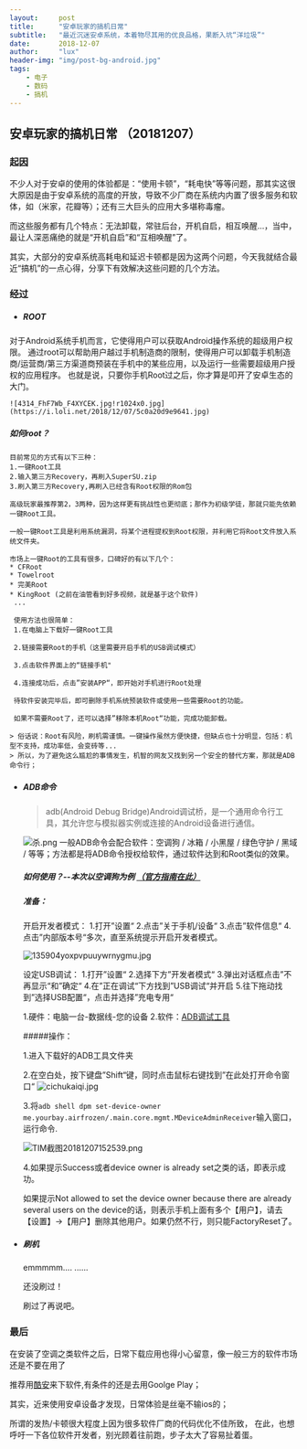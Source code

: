 ```yaml
---
layout:     post
title:      "安卓玩家的搞机日常"
subtitle:   "最近沉迷安卓系统，本着物尽其用的优良品格，果断入坑“洋垃圾”"
date:       2018-12-07
author:     "lux"
header-img: "img/post-bg-android.jpg"
tags:
    - 电子  
    - 数码
    - 搞机
---
```


## 安卓玩家的搞机日常 （20181207）
>





### 起因
不少人对于安卓的使用的体验都是：“使用卡顿”，“耗电快”等等问题，那其实这很大原因是由于安卓系统的高度的开放，导致不少厂商在系统内内置了很多服务和软体，如（米家，花瓣等）；还有三大巨头的应用大多堪称毒瘤。

而这些服务都有几个特点：无法卸载，常驻后台，开机自启，相互唤醒...，当中，最让人深恶痛绝的就是“开机自启”和“互相唤醒”了。

其实，大部分的安卓系统高耗电和延迟卡顿都是因为这两个问题，今天我就结合最近“搞机”的一点心得，分享下有效解决这些问题的几个方法。


### 经过

* ##### ROOT
对于Android系统手机而言，它使得用户可以获取Android操作系统的超级用户权限。
    通过root可以帮助用户越过手机制造商的限制，使得用户可以卸载手机制造商/运营商/第三方渠道商预装在手机中的某些应用，以及运行一些需要超级用户授权的应用程序。
    也就是说，只要你手机Root过之后，你才算是叩开了安卓生态的大门。

    ![4314_FhF7Wb_F4XYCEK.jpg!r1024x0.jpg](https://i.loli.net/2018/12/07/5c0a20d9e9641.jpg)

   ##### 如何root？
    目前常见的方式有以下三种：
    1.一键Root工具
    2.输入第三方Recovery，再刷入SuperSU.zip
    3.刷入第三方Recovery,再刷入已经含有Root权限的Rom包

    高级玩家最推荐第2，3两种，因为这样更有挑战性也更彻底；那作为初级学徒，那就只能先依赖一键Root工具。

    一般一键Root工具是利用系统漏洞，将某个进程提权到Root权限，并利用它将Root文件放入系统文件夹。

    市场上一键Root的工具有很多，口碑好的有以下几个：
    * CFRoot
    * Towelroot
    * 完美Root
    * KingRoot (之前在油管看到好多视频，就是基于这个软件)
     ...

     使用方法也很简单：
     1.在电脑上下载好一键Root工具
     
     2.链接需要Root的手机（这里需要开启手机的USB调试模式）
     
     3.点击软件界面上的“链接手机"
     
     4.连接成功后，点击”安装APP“，即开始对手机进行Root处理

     待软件安装完毕后，即可删除手机系统预装软件或使用一些需要Root的功能。

     如果不需要Root了，还可以选择”移除本机Root“功能，完成功能卸载。

    > 俗话说：Root有风险，刷机需谨慎。一键操作虽然方便快捷，但缺点也十分明显，包括：机型不支持，成功率低，会变砖等...
    > 所以，为了避免这么尴尬的事情发生，机智的网友又找到另一个安全的替代方案，那就是ADB命令行；

* ##### ADB命令
   
   > adb(Android Debug Bridge)Android调试桥，是一个通用命令行工具，其允许您与模拟器实例或连接的Android设备进行通信。

    ![杀.png](https://i.loli.net/2018/12/07/5c0a1ceb4ef97.png)
	一般ADB命令会配合软件：空调狗 / 冰箱 / 小黑屋 / 绿色守护 / 黑域  /  等等；方法都是将ADB命令授权给软件，通过软件达到和Root类似的效果。

    ##### 如何使用？--本次以空调狗为例 [（官方指南在此）](https://github.com/hyongbai/AirFrozenGranter)

   ##### 准备：

    开启开发者模式：
    1.打开”设置“
    2.点击”关于手机/设备“
    3.点击”软件信息“
    4.点击”内部版本号“多次，直至系统提示开启开发者模式。

	![135904yoxpvpuuywrnygmu.jpg](https://i.loli.net/2018/12/07/5c0a1eb7ab474.jpg)

    设定USB调试：
    1.打开”设置“
    2.选择下方”开发者模式“
    3.弹出对话框点击”不再显示“和”确定“
    4.在”正在调试“下方找到”USB调试“并开启
    5.往下拖动找到”选择USB配置“，点击并选择”充电专用“

    1.硬件：电脑一台-数据线-您的设备
    2.软件：[ADB调试工具](https://pan.baidu.com/s/1OTAM1AjngpuNrQpN14ZWUA)

	#####操作：
  
    1.进入下载好的ADB工具文件夹
    
    2.在空白处，按下键盘”Shift“键，同时点击鼠标右键找到”在此处打开命令窗口“
    ![cichukaiqi.jpg](https://i.loli.net/2018/12/07/5c0a1cea359be.jpg)
    
    3.将`` adb shell dpm set-device-owner me.yourbay.airfrozen/.main.core.mgmt.MDeviceAdminReceiver ``输入窗口，运行命令.

    ![TIM截图20181207152539.png](https://i.loli.net/2018/12/07/5c0a2087c1101.png)
    
    
    4.如果提示Success或者device owner is already set之类的话，即表示成功。

    如果提示Not allowed to set the device owner because there are already several users on the device的话，则表示手机上面有多个【用户】，请去【设置】→【用户】删除其他用户。如果仍然不行，则只能FactoryReset了。


* ##### 刷机

	emmmmm....
    ......

    还没刷过！
    
    刷过了再说吧。

### 最后
在安装了空调之类软件之后，日常下载应用也得小心留意，像一般三方的软件市场还是不要在用了

推荐用[酷安](https://www.coolapk.com)来下软件,有条件的还是去用Goolge Play；

其实，近来使用安卓设备才发现，日常体验是丝毫不输ios的；

所谓的发热/卡顿很大程度上因为很多软件厂商的代码优化不佳所致，
在此，也想呼吁一下各位软件开发者，别光顾着往前跑，步子太大了容易扯着蛋。
